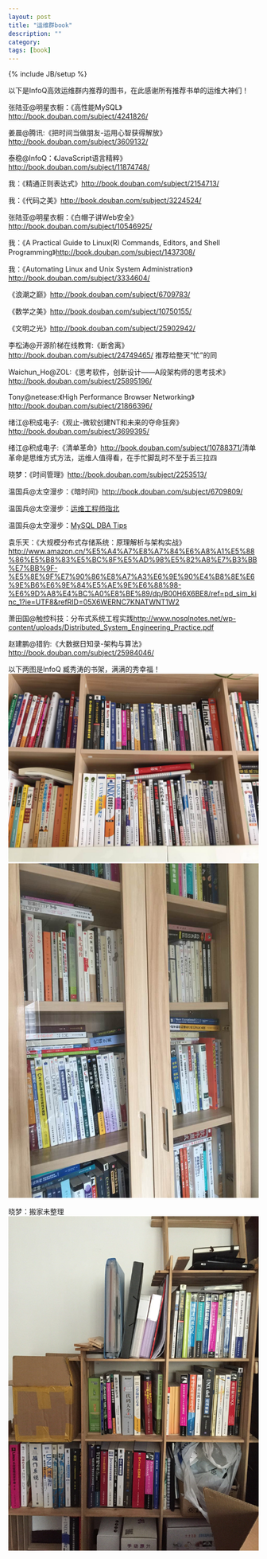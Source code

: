 ```yaml
---
layout: post
title: "运维群book"
description: ""
category: 
tags: [book]
---
```

{% include JB/setup %}

以下是InfoQ高效运维群内推荐的图书，在此感谢所有推荐书单的运维大神们！

张陆亚@明星衣橱：《高性能MySQL》<http://book.douban.com/subject/4241826/>

姜晨@腾讯:《把时间当做朋友-运用心智获得解放》<http://book.douban.com/subject/3609132/>

泰稳@InfoQ：《JavaScript语言精粹》<http://book.douban.com/subject/11874748/>

我：《精通正则表达式》<http://book.douban.com/subject/2154713/>

我：《代码之美》<http://book.douban.com/subject/3224524/>

张陆亚@明星衣橱：《白帽子讲Web安全》<http://book.douban.com/subject/10546925/>

我：《A Practical Guide to Linux(R) Commands, Editors, and Shell Programming》<http://book.douban.com/subject/1437308/>

我：《Automating Linux and Unix System Administration》<http://book.douban.com/subject/3334604/>

《浪潮之巅》<http://book.douban.com/subject/6709783/>

《数学之美》<http://book.douban.com/subject/10750155/>

《文明之光》<http://book.douban.com/subject/25902942/>

李松涛@开源阶梯在线教育:《断舍离》<http://book.douban.com/subject/24749465/> 推荐给整天“忙”的同

Waichun_Ho@ZOL:《思考软件，创新设计——A段架构师的思考技术》<http://book.douban.com/subject/25895196/>

Tony@netease:《High Performance Browser Networking》<http://book.douban.com/subject/21866396/>

绪江@积成电子:《观止-微软创建NT和未来的夺命狂奔》<http://book.douban.com/subject/3699395/>

绪江@积成电子:《清单革命》<http://book.douban.com/subject/10788371/>清单革命是思维方式方法，运维人值得看，在手忙脚乱时不至于丢三拉四

晓梦：《时间管理》<http://book.douban.com/subject/2253513/>

温国兵@太空漫步：《暗时间》<http://book.douban.com/subject/6709809/>

温国兵@太空漫步：[运维工程师指北](http://dbarobin.com/2015/04/14/operation-and-maintenance-engineer-tips/)

温国兵@太空漫步：[MySQL DBA Tips](http://dbarobin.com/2015/04/14/mysql-dba-tips/)

袁乐天：《大规模分布式存储系统：原理解析与架构实战》<http://www.amazon.cn/%E5%A4%A7%E8%A7%84%E6%A8%A1%E5%88%86%E5%B8%83%E5%BC%8F%E5%AD%98%E5%82%A8%E7%B3%BB%E7%BB%9F-%E5%8E%9F%E7%90%86%E8%A7%A3%E6%9E%90%E4%B8%8E%E6%9E%B6%E6%9E%84%E5%AE%9E%E6%88%98-%E6%9D%A8%E4%BC%A0%E8%BE%89/dp/B00H6X6BE8/ref=pd_sim_kinc_1?ie=UTF8&refRID=05X6WERNC7KNATWNT1W2>

萧田国@触控科技：分布式系统工程实践<http://www.nosqlnotes.net/wp-content/uploads/Distributed_System_Engineering_Practice.pdf>

赵建鹏@猎豹:《大数据日知录-架构与算法》<http://book.douban.com/subject/25984046/>


以下两图是InfoQ 臧秀涛的书架，满满的秀幸福！
![](/imgs/book1.jpg)
![](/imgs/book2.jpg)

晓梦：搬家未整理
![](/imgs/book3.jpg)

